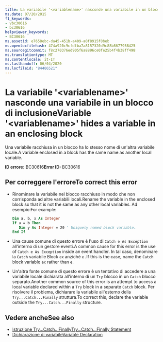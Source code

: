 ```yaml
---
title: La variabile '<variablename>' nasconde una variabile in un blocco di inclusione
ms.date: 07/20/2015
f1_keywords:
- vbc30616
- bc30616
helpviewer_keywords:
- BC30616
ms.assetid: e7658ebc-da45-451b-a409-a0f8915f0beb
ms.openlocfilehash: 474a920c9cfdfba7a8157320d9c88b8677958425
ms.sourcegitcommit: f8c270376ed905f6a8896ce0fe25b4f4b38ff498
ms.translationtype: MT
ms.contentlocale: it-IT
ms.lasthandoff: 06/04/2020
ms.locfileid: "84406521"
---
```

# <a name="variable-variablename-hides-a-variable-in-an-enclosing-block"></a><span data-ttu-id="a5d48-102">La variabile '\<variablename>' nasconde una variabile in un blocco di inclusione</span><span class="sxs-lookup"><span data-stu-id="a5d48-102">Variable '\<variablename>' hides a variable in an enclosing block</span></span>
<span data-ttu-id="a5d48-103">Una variabile racchiusa in un blocco ha lo stesso nome di un'altra variabile locale.</span><span class="sxs-lookup"><span data-stu-id="a5d48-103">A variable enclosed in a block has the same name as another local variable.</span></span>  
  
 <span data-ttu-id="a5d48-104">**ID errore:** BC30616</span><span class="sxs-lookup"><span data-stu-id="a5d48-104">**Error ID:** BC30616</span></span>  
  
## <a name="to-correct-this-error"></a><span data-ttu-id="a5d48-105">Per correggere l'errore</span><span class="sxs-lookup"><span data-stu-id="a5d48-105">To correct this error</span></span>  
  
- <span data-ttu-id="a5d48-106">Rinominare la variabile nel blocco racchiuso in modo che non corrisponda ad altre variabili locali.</span><span class="sxs-lookup"><span data-stu-id="a5d48-106">Rename the variable in the enclosed block so that it is not the same as any other local variables.</span></span> <span data-ttu-id="a5d48-107">Ad esempio:</span><span class="sxs-lookup"><span data-stu-id="a5d48-107">For example:</span></span>  
  
    ```vb  
    Dim a, b, x As Integer  
    If a = b Then  
       Dim y As Integer = 20 ' Uniquely named block variable.  
    End If  
    ```  
  
- <span data-ttu-id="a5d48-108">Una cause comune di questo errore è l'uso di `Catch e As Exception` all'interno di un gestore eventi.</span><span class="sxs-lookup"><span data-stu-id="a5d48-108">A common cause for this error is the use of `Catch e As Exception` inside an event handler.</span></span> <span data-ttu-id="a5d48-109">In tal caso, denominare la `Catch` variabile Block `ex` anziché `e` .</span><span class="sxs-lookup"><span data-stu-id="a5d48-109">If this is the case, name the `Catch` block variable `ex` rather than `e`.</span></span>  
  
- <span data-ttu-id="a5d48-110">Un'altra fonte comune di questo errore è un tentativo di accedere a una variabile locale dichiarata all'interno di un `Try` blocco in un `Catch` blocco separato.</span><span class="sxs-lookup"><span data-stu-id="a5d48-110">Another common source of this error is an attempt to access a local variable declared within a `Try` block in a separate `Catch` block.</span></span> <span data-ttu-id="a5d48-111">Per risolvere il problema, dichiarare la variabile all'esterno della `Try...Catch...Finally` struttura.</span><span class="sxs-lookup"><span data-stu-id="a5d48-111">To correct this, declare the variable outside the `Try...Catch...Finally` structure.</span></span>  
  
## <a name="see-also"></a><span data-ttu-id="a5d48-112">Vedere anche</span><span class="sxs-lookup"><span data-stu-id="a5d48-112">See also</span></span>

- [<span data-ttu-id="a5d48-113">Istruzione Try...Catch...Finally</span><span class="sxs-lookup"><span data-stu-id="a5d48-113">Try...Catch...Finally Statement</span></span>](../statements/try-catch-finally-statement.md)
- [<span data-ttu-id="a5d48-114">Dichiarazione di variabile</span><span class="sxs-lookup"><span data-stu-id="a5d48-114">Variable Declaration</span></span>](../../programming-guide/language-features/variables/variable-declaration.md)
